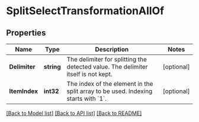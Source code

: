 # SplitSelectTransformationAllOf

## Properties

Name | Type | Description | Notes
------------ | ------------- | ------------- | -------------
**Delimiter** | **string** | The delimiter for splitting the detected value. The delimiter itself is not kept. | [optional] 
**ItemIndex** | **int32** | The index of the element in the split array to be used. Indexing starts with &#x60;1&#x60;. | [optional] 

[[Back to Model list]](../README.md#documentation-for-models) [[Back to API list]](../README.md#documentation-for-api-endpoints) [[Back to README]](../README.md)


